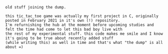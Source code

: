     old stuff joining the dump.

    this tic_tac_toe game was actually my first project in C, originally posted in February 2021 in it's own (!) repository.
    I'm refurnishing the hub at the moment before upcoming studies and felt the time had come to let this bad boy live with
    the rest of my experimental stuff. this code makes me smile and I know it's going to be true about recently added stuff
    (while writing this) as well in time and that's what "the dump" is all about =)

